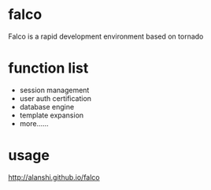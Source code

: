 falco
=====

Falco is a rapid development environment based on tornado

function list
===
* session management
* user auth certification
* database engine
* template expansion 
* more......

usage
===
http://alanshi.github.io/falco
